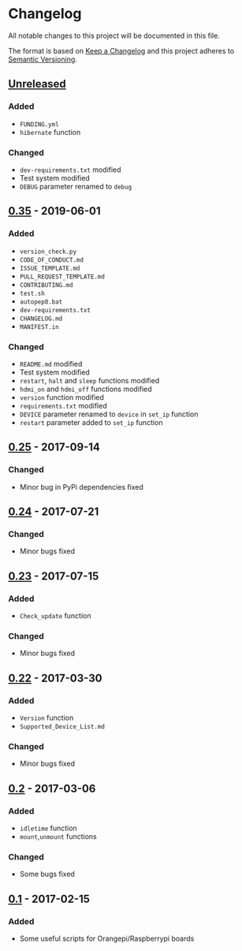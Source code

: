 # Changelog
All notable changes to this project will be documented in this file.

The format is based on [Keep a Changelog](http://keepachangelog.com/en/1.0.0/)
and this project adheres to [Semantic Versioning](http://semver.org/spec/v2.0.0.html).

## [Unreleased]
### Added
- `FUNDING.yml`
- `hibernate` function
### Changed
- `dev-requirements.txt` modified
- Test system modified
- `DEBUG` parameter renamed to `debug`
## [0.35] - 2019-06-01
### Added
- `version_check.py`
- `CODE_OF_CONDUCT.md`
- `ISSUE_TEMPLATE.md`
- `PULL_REQUEST_TEMPLATE.md`
- `CONTRIBUTING.md`
- `test.sh`
- `autopep8.bat`
- `dev-requirements.txt`
- `CHANGELOG.md`
- `MANIFEST.in`

### Changed
- `README.md` modified
- Test system modified
- `restart`, `halt` and `sleep` functions modified
- `hdmi_on` and `hdmi_off` functions modified
- `version` function modified
- `requirements.txt` modified
- `DEVICE` parameter renamed to `device` in `set_ip` function
- `restart` parameter added to `set_ip` function

## [0.25] - 2017-09-14
### Changed
- Minor bug in PyPi dependencies fixed

## [0.24] - 2017-07-21
### Changed
- Minor bugs fixed

## [0.23] - 2017-07-15
### Added
- `Check_update` function


### Changed
- Minor bugs fixed

## [0.22] - 2017-03-30
### Added
- `Version` function
- `Supported_Device_List.md`

### Changed
- Minor bugs fixed

## [0.2] - 2017-03-06
### Added
- `idletime` function
- `mount`,`unmount` functions

### Changed
 - Some bugs fixed

## [0.1] - 2017-02-15
### Added
- Some useful scripts for Orangepi/Raspberrypi boards

[Unreleased]: https://github.com/Moduland/Orangetool/compare/v0.35...dev
[0.35]: https://github.com/Moduland/Orangetool/compare/v0.25...v0.35
[0.25]: https://github.com/Moduland/Orangetool/compare/v0.24...v0.25
[0.24]: https://github.com/Moduland/Orangetool/compare/v0.23...v0.24
[0.23]: https://github.com/Moduland/Orangetool/compare/v0.22...v0.23
[0.22]: https://github.com/Moduland/Orangetool/compare/v0.2...v0.22
[0.2]: https://github.com/Moduland/Orangetool/compare/v0.1...v0.2
[0.1]: https://github.com/Moduland/Orangetool/compare/1e238cd...v0.1



